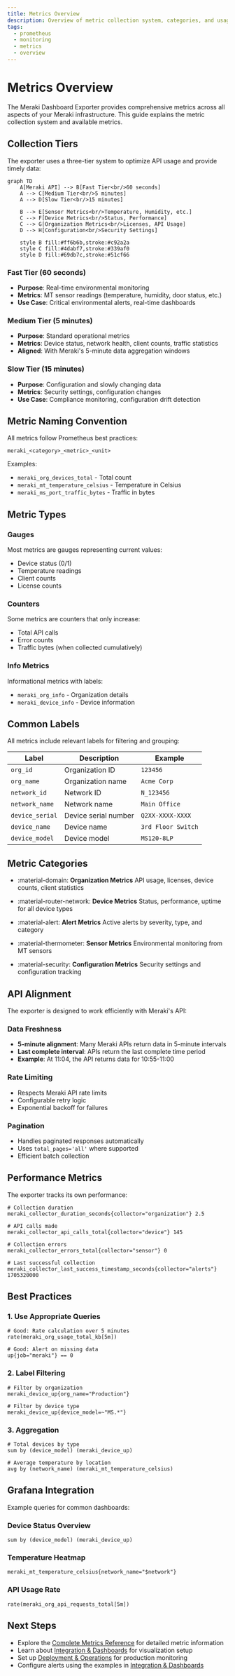 ```yaml
---
title: Metrics Overview
description: Overview of metric collection system, categories, and usage examples for the Meraki Dashboard Exporter
tags:
  - prometheus
  - monitoring
  - metrics
  - overview
---
```


# Metrics Overview

The Meraki Dashboard Exporter provides comprehensive metrics across all aspects of your Meraki infrastructure. This guide explains the metric collection system and available metrics.

## Collection Tiers

The exporter uses a three-tier system to optimize API usage and provide timely data:

```mermaid
graph TD
    A[Meraki API] --> B[Fast Tier<br/>60 seconds]
    A --> C[Medium Tier<br/>5 minutes]
    A --> D[Slow Tier<br/>15 minutes]

    B --> E[Sensor Metrics<br/>Temperature, Humidity, etc.]
    C --> F[Device Metrics<br/>Status, Performance]
    C --> G[Organization Metrics<br/>Licenses, API Usage]
    D --> H[Configuration<br/>Security Settings]

    style B fill:#ff6b6b,stroke:#c92a2a
    style C fill:#4dabf7,stroke:#339af0
    style D fill:#69db7c,stroke:#51cf66
```

### Fast Tier (60 seconds)
- **Purpose**: Real-time environmental monitoring
- **Metrics**: MT sensor readings (temperature, humidity, door status, etc.)
- **Use Case**: Critical environmental alerts, real-time dashboards

### Medium Tier (5 minutes)
- **Purpose**: Standard operational metrics
- **Metrics**: Device status, network health, client counts, traffic statistics
- **Aligned**: With Meraki's 5-minute data aggregation windows

### Slow Tier (15 minutes)
- **Purpose**: Configuration and slowly changing data
- **Metrics**: Security settings, configuration changes
- **Use Case**: Compliance monitoring, configuration drift detection

## Metric Naming Convention

All metrics follow Prometheus best practices:

```
meraki_<category>_<metric>_<unit>
```

Examples:
- `meraki_org_devices_total` - Total count
- `meraki_mt_temperature_celsius` - Temperature in Celsius
- `meraki_ms_port_traffic_bytes` - Traffic in bytes

## Metric Types

### Gauges
Most metrics are gauges representing current values:
- Device status (0/1)
- Temperature readings
- Client counts
- License counts

### Counters
Some metrics are counters that only increase:
- Total API calls
- Error counts
- Traffic bytes (when collected cumulatively)

### Info Metrics
Informational metrics with labels:
- `meraki_org_info` - Organization details
- `meraki_device_info` - Device information

## Common Labels

All metrics include relevant labels for filtering and grouping:

| Label | Description | Example |
|-------|-------------|---------|
| `org_id` | Organization ID | `123456` |
| `org_name` | Organization name | `Acme Corp` |
| `network_id` | Network ID | `N_123456` |
| `network_name` | Network name | `Main Office` |
| `device_serial` | Device serial number | `Q2XX-XXXX-XXXX` |
| `device_name` | Device name | `3rd Floor Switch` |
| `device_model` | Device model | `MS120-8LP` |

## Metric Categories

<div class="grid cards" markdown>

- :material-domain: **Organization Metrics**
  API usage, licenses, device counts, client statistics

- :material-router-network: **Device Metrics**
  Status, performance, uptime for all device types

- :material-alert: **Alert Metrics**
  Active alerts by severity, type, and category

- :material-thermometer: **Sensor Metrics**
  Environmental monitoring from MT sensors

- :material-security: **Configuration Metrics**
  Security settings and configuration tracking

</div>

## API Alignment

The exporter is designed to work efficiently with Meraki's API:

### Data Freshness
- **5-minute alignment**: Many Meraki APIs return data in 5-minute intervals
- **Last complete interval**: APIs return the last complete time period
- **Example**: At 11:04, the API returns data for 10:55-11:00

### Rate Limiting
- Respects Meraki API rate limits
- Configurable retry logic
- Exponential backoff for failures

### Pagination
- Handles paginated responses automatically
- Uses `total_pages='all'` where supported
- Efficient batch collection

## Performance Metrics

The exporter tracks its own performance:

```prometheus
# Collection duration
meraki_collector_duration_seconds{collector="organization"} 2.5

# API calls made
meraki_collector_api_calls_total{collector="device"} 145

# Collection errors
meraki_collector_errors_total{collector="sensor"} 0

# Last successful collection
meraki_collector_last_success_timestamp_seconds{collector="alerts"} 1705320000
```

## Best Practices

### 1. Use Appropriate Queries
```promql
# Good: Rate calculation over 5 minutes
rate(meraki_org_usage_total_kb[5m])

# Good: Alert on missing data
up{job="meraki"} == 0
```

### 2. Label Filtering
```promql
# Filter by organization
meraki_device_up{org_name="Production"}

# Filter by device type
meraki_device_up{device_model=~"MS.*"}
```

### 3. Aggregation
```promql
# Total devices by type
sum by (device_model) (meraki_device_up)

# Average temperature by location
avg by (network_name) (meraki_mt_temperature_celsius)
```

## Grafana Integration

Example queries for common dashboards:

### Device Status Overview
```promql
sum by (device_model) (meraki_device_up)
```

### Temperature Heatmap
```promql
meraki_mt_temperature_celsius{network_name="$network"}
```

### API Usage Rate
```promql
rate(meraki_org_api_requests_total[5m])
```

## Next Steps

- Explore the [Complete Metrics Reference](metrics.md) for detailed metric information
- Learn about [Integration & Dashboards](../integration-dashboards.md) for visualization setup
- Set up [Deployment & Operations](../deployment-operations.md) for production monitoring
- Configure alerts using the examples in [Integration & Dashboards](../integration-dashboards.md)
